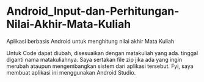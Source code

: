 # Android_Input-dan-Perhitungan-Nilai-Akhir-Mata-Kuliah
Aplikasi berbasis Android untuk menghitung nilai akhir Mata Kuliah

Untuk Code dapat diubah, disesuaikan dengan matakuliah yang ada. tinggal diganti nama matakuliahnya. Saya sertakan file zip jika ada yang ingin merubah ataupun mengembangkan sistem dari aplikasi tersebut. Fyi, saya membuat aplikasi ini menggunakan Android Studio.

